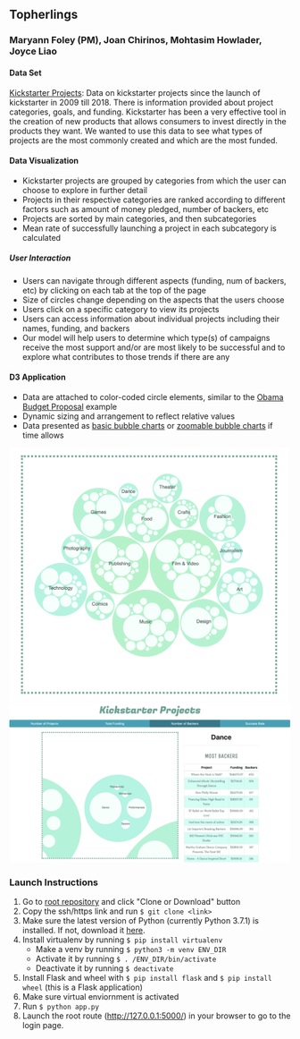## Topherlings
### Maryann Foley (PM), Joan Chirinos, Mohtasim Howlader, Joyce Liao

#### Data Set
[Kickstarter Projects](https://www.kaggle.com/kemical/kickstarter-projects?fbclid=IwAR0sQs_2IuO4t7lyr1MAzcyX0GSQym-lK5mL14QNL-RFD3EXtOL8Bq1rfjQ): 
Data on kickstarter projects since the launch of kickstarter in 2009 till 2018. There is information provided about project categories, goals, and funding. Kickstarter has been a very effective tool in the creation of new products that allows consumers to invest directly in the products they want.  We wanted to use this data to see what types of projects are the most commonly created and which are the most funded.
#### Data Visualization
* Kickstarter projects are grouped by categories from which the user can choose to explore in further detail
* Projects in their respective categories are ranked according to different factors such as amount of money pledged, number of backers, etc
* Projects are sorted by main categories, and then subcategories
* Mean rate of successfully launching a project in each subcategory is calculated
##### User Interaction
* Users can navigate through different aspects (funding, num of backers, etc) by clicking on each tab at the top of the page
* Size of circles change depending on the aspects that the users choose
* Users click on a specific category to view its projects
* Users can access information about individual projects including their names, funding, and backers
* Our model will help users to determine which type(s) of campaigns receive the most support and/or are most likely to be successful and to explore what contributes to those trends if there are any

#### D3 Application
* Data are attached to color-coded circle elements, similar to the [Obama Budget Proposal](https://archive.nytimes.com/www.nytimes.com/interactive/2012/02/13/us/politics/2013-budget-proposal-graphic.html?fbclid=IwAR1Xz3EraH55cscQreC9mkNw3XD3VDGyAjF-7q5Yju2DwEgy1S7_SLkOpsA) example
* Dynamic sizing and arrangement to reflect relative values
* Data presented as [basic bubble charts](https://observablehq.com/@d3/bubble-chart) or [zoomable bubble charts](https://observablehq.com/@d3/zoomable-circle-packing) if time allows

<img src="./screenshots/categories.png" width="500"/>
<img src="./screenshots/subcategory.png" width="700"/>

### Launch Instructions
1. Go to [root repository](https://github.com/MaryannFoley/topherlings) and click "Clone or Download" button
2. Copy the ssh/https link and run `$ git clone <link>`
3. Make sure the latest version of Python (currently Python 3.7.1) is installed. If not, download it [here](https://www.python.org/downloads/).
4. Install virtualenv by running `$ pip install virtualenv`
   * Make a venv by running `$ python3 -m venv ENV_DIR`
   * Activate it by running `$ . /ENV_DIR/bin/activate`
   * Deactivate it by running `$ deactivate`
5. Install Flask and wheel with `$ pip install flask` and `$ pip install wheel` (this is a Flask application)
6. Make sure virtual enviornment is activated
7. Run `$ python app.py`
8. Launch the root route (http://127.0.0.1:5000/) in your browser to go to the login page.
